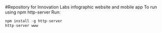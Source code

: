 #Repository for Innovation Labs infographic website and mobile app
To run using npm http-server
Run: 
```js
npm install -g http-server
http-server www
```